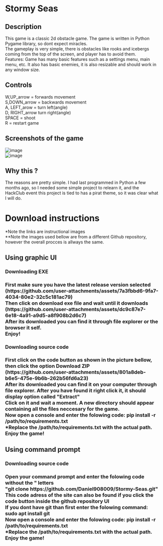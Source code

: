# Stormy Seas
## Description
This game is a classic 2d obstacle game. The game is written in Python Pygame library, so dont expect miracles. <br>
The gameplay is very simple, there is obstacles like rooks and icebergs coming from the top of the screen, and player has to avoid them. <br>
Features: Game has many basic features such as a settings menu, main menu, etc. It also has basic enemies, it is also resizable and should work in any window size. <br>
## Controls
W,UP_arrow = forwards movement <br>
S,DOWN_arrow = backwards movement <br>
A, LEFT_arow = turn left(angle) <br>
D, RIGHT_arrow turn right(angle) <br>
SPACE = shoot <br>
R = restart game <br>
## Screenshots of the game 
![image](https://github.com/user-attachments/assets/f021a218-de85-4bbc-ae7b-6f75079f1bfc)<br>
![image](https://github.com/user-attachments/assets/e792cd22-7856-4b27-91ae-db8830912b92)<br>
## Why this ?
The reasons are pretty simple. I had last programmed in Python a few months ago, so I needed some simple project to relearn it, and the HackClub event this project is tied to has a pirat theme, so it was clear what I will do. <br>

<h1>Download instructions</h1>
*Note the links are instructional images <br>
**Note the images used bellow are from a different Github repository, however the overall procces is allways the same. <br>
<h2>Using graphic UI</h2>
<h3>Downloading EXE <h3>
First make sure you have the latest release version selected <br>
(https://github.com/user-attachments/assets/7a3fbbd6-9fa7-4034-80e2-32c5c181ac79) <br>
Then click on download exe file and wait until it downloads <br>
(https://github.com/user-attachments/assets/dc9c87e7-6e18-4a91-a9d5-a8f908b2d6c7) <br>
After its downloaded you can find it through file explorer or the browser it self. <br>
Enjoy!<br>
<h3>Downloading source code <h3>
First click on the code button as shown in the picture bellow, then click the option Download ZIP <br>
(https://github.com/user-attachments/assets/801a8deb-b6e5-475e-9b6b-262b56fd6a23) <br>
After its downloaded you can find it on your computer through file explorer. After you have found it right click it, it should display option called "Extract" <br>
Click on it and wait a moment. A new directory should appear containing all the files neccesary for the game.<br>
Now open a console and enter the folowing code: pip install -r /path/to/requirements.txt <br>
*Replace the /path/to/requirements.txt with the actual path. <br>
Enjoy the game! <br>
<h2>Using command prompt</h2>
<h3>Downloading source code <h3>
Open your command prompt and enter the folowing code without the " letters <br>
"git clone https://github.com/Daniel908009/Stormy-Seas.git" <br>
This code adress of the site can also be found if you click the code button inside the github repository UI <br>
If you dont have git than first enter the folowing command: sudo apt install git <br>
Now open a console and enter the folowing code: pip install -r /path/to/requirements.txt <br>
*Replace the /path/to/requirements.txt with the actual path. <br>
Enjoy the game! <br>
